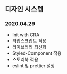 ## 디자인 시스템

### 2020.04.29

- Init with CRA
- 타입스크립트 적용
- 라이브러리 최신화
- Styled-Component 적용
- 스토리북 적용
- eslint 및 prettier 설정
